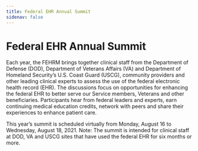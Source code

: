 ```yaml
---
title: Federal EHR Annual Summit
sidenav: false
---
```

# Federal EHR Annual Summit

Each year, the FEHRM brings together clinical staff from the Department of Defense (DOD), Department of Veterans Affairs (VA) and Department of Homeland Security’s U.S. Coast Guard (USCG), community providers and other leading clinical experts to assess the use of the federal electronic health record (EHR). The discussions focus on opportunities for enhancing the federal EHR to better serve our Service members, Veterans and other beneficiaries. Participants hear from federal leaders and experts, earn continuing medical education credits, network with peers and share their experiences to enhance patient care.

This year’s summit is scheduled virtually from Monday, August 16 to Wednesday, August 18, 2021. Note: The summit is intended for clinical staff at DOD, VA and USCG sites that have used the federal EHR for six months or more.